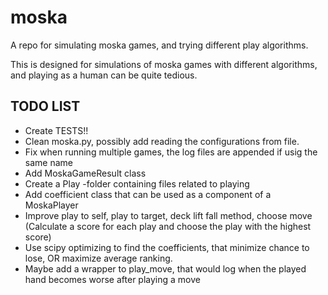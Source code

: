 # moska
A repo for simulating moska games, and trying different play algorithms.

This is designed for simulations of moska games with different algorithms, and playing as a human can be quite tedious.

## TODO LIST
- Create TESTS!!
- Clean moska.py, possibly add reading the configurations from file.
- Fix when running multiple games, the log files are appended if usig the same name
- Add MoskaGameResult class
- Create a Play -folder containing files related to playing
- Add coefficient class that can be used as a component of a MoskaPlayer
- Improve play to self, play to target, deck lift fall method, choose move (Calculate a score for each play and choose the play with the highest score)
- Use scipy optimizing to find the coefficients, that minimize chance to lose, OR maximize average ranking.
- Maybe add a wrapper to play_move, that would log when the played hand becomes worse after playing a move